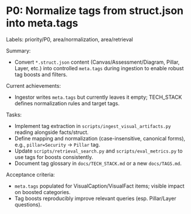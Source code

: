# P0: Normalize tags from struct.json into meta.tags

Labels: priority/P0, area/normalization, area/retrieval

Summary:
- Convert `*.struct.json` content (Canvas/Assessment/Diagram, Pillar, Layer, etc.) into controlled `meta.tags` during ingestion to enable robust tag boosts and filters.

Current achievements:
- Ingestor writes `meta.tags` but currently leaves it empty; TECH_STACK defines normalization rules and target tags.

Tasks:
- Implement tag extraction in `scripts/ingest_visual_artifacts.py` reading alongside facts/struct.
- Define mapping and normalization (case-insensitive, canonical forms), e.g., `pillar=Security` → `Pillar` tag.
- Update `scripts/retrieval_search.py` and `scripts/eval_metrics.py` to use tags for boosts consistently.
- Document tag glossary in `docs/TECH_STACK.md` or a new `docs/TAGS.md`.

Acceptance criteria:
- `meta.tags` populated for VisualCaption/VisualFact items; visible impact on boosted categories.
- Tag boosts reproducibly improve relevant queries (esp. Pillar/Layer questions).

